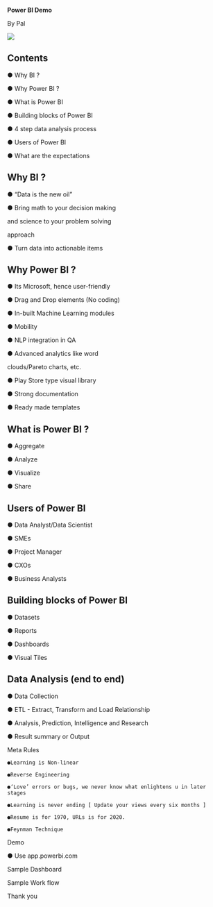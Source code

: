 ﻿

**Power BI Demo**

By Pal

![](https://lh3.googleusercontent.com/HAbwLcZ0Ouw34rREwg4NSLaD_uKu1CMqrObe4b6mZnuHPB4isqm85Ej-9RPhNOpOM-ExOxVWzN_HdMckeaH81ulju1bCU8ZO9BQEPQBdR0I67skEoGJwoZafarXXKd5Yis4mI6fCNCQ=s1600)





## Contents

● Why BI ?

● Why Power BI ?

● What is Power BI

● Building blocks of Power BI

● 4 step data analysis process

● Users of Power BI

● What are the expectations




## Why BI ?

● “Data is the new oil”

● Bring math to your decision making

and science to your problem solving

approach

● Turn data into actionable items





## Why Power BI ?

● Its Microsoft, hence user-friendly

● Drag and Drop elements (No coding)

● In-built Machine Learning modules

● Mobility

● NLP integration in QA

● Advanced analytics like word

clouds/Pareto charts, etc.

● Play Store type visual library

● Strong documentation

● Ready made templates





## What is Power BI ?

● Aggregate

● Analyze

● Visualize

● Share





##  Users of Power BI

● Data Analyst/Data Scientist

● SMEs

● Project Manager

● CXOs

● Business Analysts





## Building blocks of Power BI

● Datasets

● Reports

● Dashboards

● Visual Tiles





## Data Analysis (end to end)

● Data Collection

● ETL - Extract, Transform and Load Relationship

● Analysis, Prediction, Intelligence and Research

● Result summary or Output





Meta Rules

```
●Learning is Non-linear

●Reverse Engineering

●‘Love’ errors or bugs, we never know what enlightens u in later stages

●Learning is never ending [ Update your views every six months ]

●Resume is for 1970, URLs is for 2020.

●Feynman Technique
```





Demo

● Use app.powerbi.com





Sample Dashboard





Sample Work flow





Thank you

